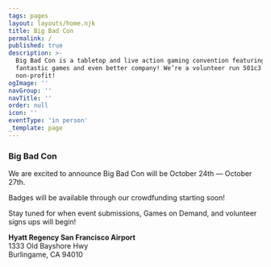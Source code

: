 ```yaml
---
tags: pages
layout: layouts/home.njk
title: Big Bad Con
permalink: /
published: true
description: >-
  Big Bad Con is a tabletop and live action gaming convention featuring
  fantastic games and even better company! We’re a volunteer run 501c3
  non-profit!
ogImage: ''
navGroup: ''
navTitle: ''
order: null
icon: ''
eventType: 'in person'
_template: page
---
```


### Big Bad Con

We are excited to announce Big Bad Con will be October 24th — October 27th.

Badges will be available through our crowdfunding starting soon!

Stay tuned for when event submissions, Games on Demand, and volunteer signs ups will begin!

**Hyatt Regency San Francisco Airport**\
1333 Old Bayshore Hwy\
Burlingame, CA 94010